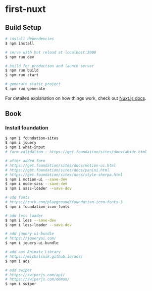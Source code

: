# first-nuxt

## Build Setup

```bash
# install dependencies
$ npm install

# serve with hot reload at localhost:3000
$ npm run dev

# build for production and launch server
$ npm run build
$ npm run start

# generate static project
$ npm run generate
```

For detailed explanation on how things work, check out [Nuxt.js docs](https://nuxtjs.org).


## Book

### Install foundation

```sh
$ npm i foundation-sites
$ npm i jquery
$ npm i what-input
# form validation : https://get.foundation/sites/docs/abide.html

# after added form
# https://get.foundation/sites/docs/motion-ui.html
# https://get.foundation/sites/docs/panini.html
# https://get.foundation/sites/docs/style-sherpa.html
$ npm i motion-ui --save-dev
$ npm i node-sass --save-dev
$ npm i sass-loader --save-dev

# add fonts
# https://zurb.com/playground/foundation-icon-fonts-3
$ npm i foundation-icon-fonts 

# add less loader
$ npm i less --save-dev
$ npm i less-loader --save-dev

# add jquery-ui-bundle
# https://jqueryui.com/
$ npm i jquery-ui-bundle

# add aos Animate Library
# https://michalsnik.github.io/aos/
$ npm i aos

# add swiper
# https://swiperjs.com/api/
# https://swiperjs.com/demos/
$ npm i swiper
```

